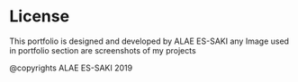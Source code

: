 # License

This portfolio is designed and developed by ALAE ES-SAKI 
any Image used in portfolio section are screenshots of my projects 


@copyrights ALAE ES-SAKI 2019